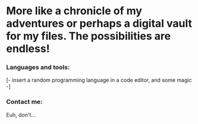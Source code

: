 # More like a chronicle of my adventures or perhaps a digital vault for my files. The possibilities are endless!
### Languages and tools: 
[- insert a random programming language in a code editor, and some magic -]
### Contact me:
Euh, don't... 
